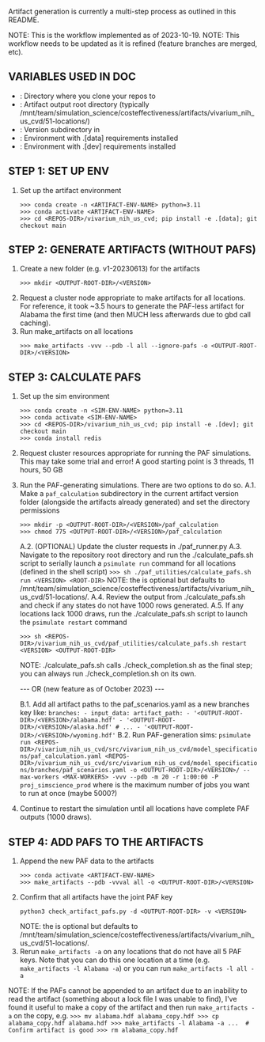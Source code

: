 Artifact generation is currently a multi-step process as outlined in this README.


NOTE: This is the workflow implemented as of 2023-10-19.
NOTE: This workflow needs to be updated as it is refined (feature branches are merged, etc).


VARIABLES USED IN DOC
---------------------
- <REPOS-DIR>: Directory where you clone your repos to
- <OUTPUT-ROOT-DIR>: Artifact output root directory (typically /mnt/team/simulation_science/costeffectiveness/artifacts/vivarium_nih_us_cvd/51-locations/)
- <VERSION>: Version subdirectory in <OUTPUT-ROOT-DIR>
- <ARTIFACT-ENV-NAME>: Environment with .[data] requirements installed
- <SIM-ENV-NAME>: Environment with .[dev] requirements installed


STEP 1: SET UP ENV
------------------
1. Set up the artifact environment
    ```
    >>> conda create -n <ARTIFACT-ENV-NAME> python=3.11
    >>> conda activate <ARTIFACT-ENV-NAME>
    >>> cd <REPOS-DIR>/vivarium_nih_us_cvd; pip install -e .[data]; git checkout main
    ```


STEP 2: GENERATE ARTIFACTS (WITHOUT PAFS)
-----------------------------------------
1. Create a new <VERSION> folder (e.g. v1-20230613) for the artifacts 
    ```
    >>> mkdir <OUTPUT-ROOT-DIR>/<VERSION>
    ```
2. Request a cluster node appropriate to make artifacts for all locations. For reference, it took ~3.5 hours to generate the PAF-less artifact for Alabama the first time (and then MUCH less afterwards due to gbd call caching).
3. Run make_artifacts on all locations
    ```
    >>> make_artifacts -vvv --pdb -l all --ignore-pafs -o <OUTPUT-ROOT-DIR>/<VERSION>
    ```


STEP 3: CALCULATE PAFS
----------------------
1. Set up the sim environment
    ```
    >>> conda create -n <SIM-ENV-NAME> python=3.11
    >>> conda activate <SIM-ENV-NAME>
    >>> cd <REPOS-DIR>/vivarium_nih_us_cvd; pip install -e .[dev]; git checkout main
    >>> conda install redis
    ```
2. Request cluster resources appropriate for running the PAF simulations. This may take some trial and error! A good starting point is 3 threads, 11 hours, 50 GB
3. Run the PAF-generating simulations. There are two options to do so.
    A.1. Make a `paf_calculation` subdirectory in the current artifact version folder (alongside the artifacts already generated) and set the directory permissions
    ```
    >>> mkdir -p <OUTPUT-ROOT-DIR>/<VERSION>/paf_calculation
    >>> chmod 775 <OUTPUT-ROOT-DIR>/<VERSION>/paf_calculation
    ```
    A.2. (OPTIONAL) Update the cluster requests in ./paf_runner.py
    A.3. Navigate to the repository root directory and run the ./calculate_pafs.sh script to serially launch a `psimulate run` command for all locations (defined in the shell script)
        ```
        >>> sh ./paf_utilities/calculate_pafs.sh run <VERSION> <ROOT-DIR>
        ```
        NOTE: the <OUTPUT-ROOT-DIR> is optional but defaults to /mnt/team/simulation_science/costeffectiveness/artifacts/vivarium_nih_us_cvd/51-locations/.
    A.4. Review the output from ./calculate_pafs.sh and check if any states do not have 1000 rows generated.
    A.5. If any locations lack 1000 draws, run the ./calculate_pafs.sh script to launch the `psimulate restart` command
    ```
    >>> sh <REPOS-DIR>/vivarium_nih_us_cvd/paf_utilities/calculate_pafs.sh restart <VERSION> <OUTPUT-ROOT-DIR>
    ```

    NOTE: ./calculate_pafs.sh calls ./check_completion.sh as the final step; you can always run ./check_completion.sh on its own.

    --- OR (new feature as of October 2023) ---

    B.1. Add all artifact paths to the paf_scenarios.yaml as a new branches key like:
        ```
        branches:
        - input_data:
            artifact_path:
                - '<OUTPUT-ROOT-DIR>/<VERSION>/alabama.hdf'
                - '<OUTPUT-ROOT-DIR>/<VERSION>/alaska.hdf'
                # ...
                - '<OUTPUT-ROOT-DIR>/<VERSION>/wyoming.hdf'
        ```
    B.2. Run PAF-generation sims:
        ```
        psimulate run <REPOS-DIR>/vivarium_nih_us_cvd/src/vivarium_nih_us_cvd/model_specifications/paf_calculation.yaml <REPOS-DIR>/vivarium_nih_us_cvd/src/vivarium_nih_us_cvd/model_specifications/branches/paf_scenarios.yaml -o <OUTPUT-ROOT-DIR>/<VERSION>/ --max-workers <MAX-WORKERS> -vvv --pdb -m 20 -r 1:00:00 -P proj_simscience_prod
        ```
        where <MAX-WORKERS> is the maximum number of jobs you want to run at once (maybe 5000?)
4. Continue to restart the simulation until all locations have complete PAF outputs (1000 draws).

STEP 4: ADD PAFS TO THE ARTIFACTS
---------------------------------
1. Append the new PAF data to the artifacts
    ```
    >>> conda activate <ARTIFACT-ENV-NAME>
    >>> make_artifacts --pdb -vvval all -o <OUTPUT-ROOT-DIR>/<VERSION>
    ```
2. Confirm that all artifacts have the joint PAF key
    ```
    python3 check_artifact_pafs.py -d <OUTPUT-ROOT-DIR> -v <VERSION>
    ```
    NOTE: the <OUTPUT-ROOT-DIR> is optional but defaults to /mnt/team/simulation_science/costeffectiveness/artifacts/vivarium_nih_us_cvd/51-locations/.
3. Rerun `make_artifacts -a` on any locations that do not have all 5 PAF keys. Note that you can do this one location at a time (e.g. `make_artifacts -l Alabama -a`) or you can run `make_artifacts -l all -a`

NOTE: If the PAFs cannot be appended to an artifact due to an inability to read the artifact (something about a lock file I was unable to find), I've found it useful to make a copy of the artifact and then run `make_artifacts -a` on the copy, e.g.
    ```
    >>> mv alabama.hdf alabama_copy.hdf
    >>> cp alabama_copy.hdf alabama.hdf
    >>> make_artifacts -l Alabama -a ...  # Confirm artifact is good
    >>> rm alabama_copy.hdf
    ```
